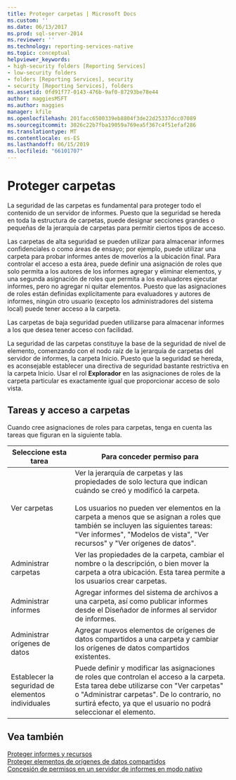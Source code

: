 ```yaml
---
title: Proteger carpetas | Microsoft Docs
ms.custom: ''
ms.date: 06/13/2017
ms.prod: sql-server-2014
ms.reviewer: ''
ms.technology: reporting-services-native
ms.topic: conceptual
helpviewer_keywords:
- high-security folders [Reporting Services]
- low-security folders
- folders [Reporting Services], security
- security [Reporting Services], folders
ms.assetid: 0fd91f77-0143-476b-9af0-87293be78e44
author: maggiesMSFT
ms.author: maggies
manager: kfile
ms.openlocfilehash: 201facc6500339eb8804f3de22d25337dcc07089
ms.sourcegitcommit: 3026c22b7fba19059a769ea5f367c4f51efaf286
ms.translationtype: MT
ms.contentlocale: es-ES
ms.lasthandoff: 06/15/2019
ms.locfileid: "66101707"
---
```

# <a name="secure-folders"></a>Proteger carpetas
  La seguridad de las carpetas es fundamental para proteger todo el contenido de un servidor de informes. Puesto que la seguridad se hereda en toda la estructura de carpetas, puede designar secciones grandes o pequeñas de la jerarquía de carpetas para permitir ciertos tipos de acceso.  
  
 Las carpetas de alta seguridad se pueden utilizar para almacenar informes confidenciales o como áreas de ensayo; por ejemplo, puede utilizar una carpeta para probar informes antes de moverlos a la ubicación final. Para controlar el acceso a esta área, puede definir una asignación de roles que solo permita a los autores de los informes agregar y eliminar elementos, y una segunda asignación de roles que permita a los evaluadores ejecutar informes, pero no agregar ni quitar elementos. Puesto que las asignaciones de roles están definidas explícitamente para evaluadores y autores de informes, ningún otro usuario (excepto los administradores del sistema local) puede tener acceso a la carpeta.  
  
 Las carpetas de baja seguridad pueden utilizarse para almacenar informes a los que desea tener acceso con facilidad.  
  
 La seguridad de las carpetas constituye la base de la seguridad de nivel de elemento, comenzando con el nodo raíz de la jerarquía de carpetas del servidor de informes, la carpeta Inicio. Puesto que la seguridad se hereda, es aconsejable establecer una directiva de seguridad bastante restrictiva en la carpeta Inicio. Usar el rol **Explorador** en las asignaciones de roles de la carpeta particular es exactamente igual que proporcionar acceso de solo vista.  
  
## <a name="tasks-and-folder-access"></a>Tareas y acceso a carpetas  
 Cuando cree asignaciones de roles para carpetas, tenga en cuenta las tareas que figuran en la siguiente tabla.  
  
|Seleccione esta tarea|Para conceder permiso para|  
|----------------------|---------------------------|  
|Ver carpetas|Ver la jerarquía de carpetas y las propiedades de solo lectura que indican cuándo se creó y modificó la carpeta.<br /><br /> Los usuarios no pueden ver elementos en la carpeta a menos que se asignan a roles que también se incluyen las siguientes tareas: "Ver informes", "Modelos de vista", "Ver recursos" y "Ver orígenes de datos".|  
|Administrar carpetas|Ver las propiedades de la carpeta, cambiar el nombre o la descripción, o bien mover la carpeta a otra ubicación. Esta tarea permite a los usuarios crear carpetas.|  
|Administrar informes|Agregar informes del sistema de archivos a una carpeta, así como publicar informes desde el Diseñador de informes al servidor de informes.|  
|Administrar orígenes de datos|Agregar nuevos elementos de orígenes de datos compartidos a una carpeta y cambiar los orígenes de datos compartidos existentes.|  
|Establecer la seguridad de elementos individuales|Puede definir y modificar las asignaciones de roles que controlan el acceso a la carpeta. Esta tarea debe utilizarse con "Ver carpetas" o "Administrar carpetas". De lo contrario, no surtirá efecto, ya que el usuario no podrá seleccionar el elemento.|  
  
## <a name="see-also"></a>Vea también  
 [Proteger informes y recursos](secure-reports-and-resources.md)   
 [Proteger elementos de orígenes de datos compartidos](secure-shared-data-source-items.md)   
 [Concesión de permisos en un servidor de informes en modo nativo](granting-permissions-on-a-native-mode-report-server.md)  
  
  
